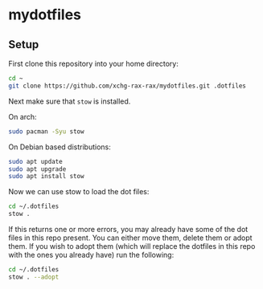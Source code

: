 # mydotfiles

## Setup

First clone this repository into your home directory:
```bash
cd ~
git clone https://github.com/xchg-rax-rax/mydotfiles.git .dotfiles
```

Next make sure that `stow` is installed.

On arch:
```bash
sudo pacman -Syu stow
```

On Debian based distributions:
```bash
sudo apt update 
sudo apt upgrade
sudo apt install stow
```

Now we can use stow to load the dot files:
```bash
cd ~/.dotfiles
stow .
```

If this returns one or more errors, you may already have some of the dot files in this repo present. You can either move them, delete them or adopt them.
If you wish to adopt them (which will replace the dotfiles in this repo with the ones you already have) run the following:
```bash
cd ~/.dotfiles
stow . --adopt
```




